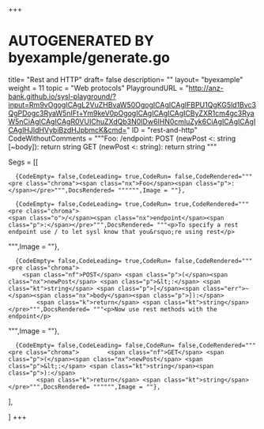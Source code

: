 +++
# AUTOGENERATED BY byexample/generate.go
title= "Rest and HTTP"
draft= false
description= ""
layout= "byexample"
weight = 11
topic = "Web protocols"
PlaygroundURL = "http://anz-bank.github.io/sysl-playground/?input=Rm9vOgogICAgL2VuZHBvaW50OgogICAgICAgIFBPU1QgKG5ld1Bvc3QgPDogc3RyaW5nIFt+Ym9keV0pOgogICAgICAgICAgICByZXR1cm4gc3RyaW5nCiAgICAgICAgR0VUIChuZXdQb3N0IDw6IHN0cmluZyk6CiAgICAgICAgICAgIHJldHVybiBzdHJpbmcK&cmd="
ID = "rest-and-http"
CodeWithoutComments = """Foo:
    /endpoint:
        POST (newPost <: string [~body]):
            return string
        GET (newPost <: string):
            return string
"""

Segs = [[
  
      {CodeEmpty= false,CodeLeading= true,CodeRun= false,CodeRendered="""<pre class="chroma"><span class="nx">Foo</span><span class="p">:</span></pre>""",DocsRendered= """""",Image = ""},

      {CodeEmpty= false,CodeLeading= true,CodeRun= true,CodeRendered="""<pre class="chroma">
    <span class="o">/</span><span class="nx">endpoint</span><span class="p">:</span></pre>""",DocsRendered= """<p>To specify a rest endpoint use / to let sysl know that you&rsquo;re using rest</p>
""",Image = ""},

      {CodeEmpty= false,CodeLeading= true,CodeRun= false,CodeRendered="""<pre class="chroma">
        <span class="nf">POST</span> <span class="p">(</span><span class="nx">newPost</span> <span class="p">&lt;:</span> <span class="kt">string</span> <span class="p">[</span><span class="err">~</span><span class="nx">body</span><span class="p">]):</span>
            <span class="k">return</span> <span class="kt">string</span></pre>""",DocsRendered= """<p>Now use rest methods with the endpoint</p>
""",Image = ""},

      {CodeEmpty= false,CodeLeading= false,CodeRun= false,CodeRendered="""<pre class="chroma">        <span class="nf">GET</span> <span class="p">(</span><span class="nx">newPost</span> <span class="p">&lt;:</span> <span class="kt">string</span><span class="p">):</span>
            <span class="k">return</span> <span class="kt">string</span></pre>""",DocsRendered= """""",Image = ""},


],

]
+++


